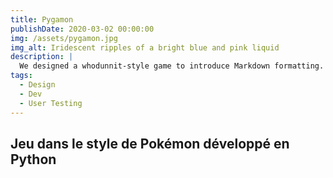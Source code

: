 ```yaml
---
title: Pygamon
publishDate: 2020-03-02 00:00:00
img: /assets/pygamon.jpg
img_alt: Iridescent ripples of a bright blue and pink liquid
description: |
  We designed a whodunnit-style game to introduce Markdown formatting. Suspense — suspicion — syntax!
tags:
  - Design
  - Dev
  - User Testing
---
```


## Jeu dans le style de Pokémon développé en Python 